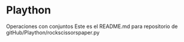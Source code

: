 # Plaython
Operaciones con conjuntos
Este es el README.md para repositorio de gitHub/Plaython/rockscissorspaper.py

